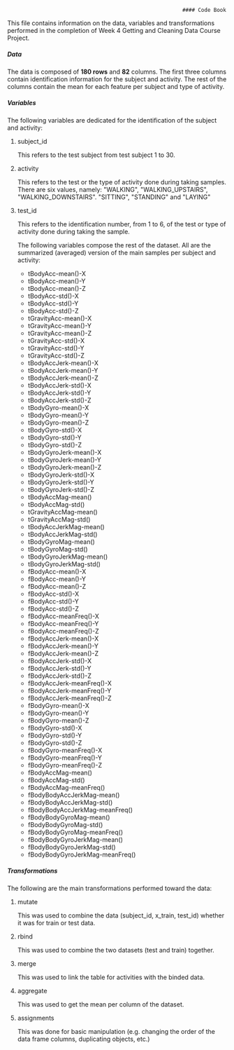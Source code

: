                                                             #### Code Book
                        
This file contains information on the data, variables and transformations performed in the completion of Week 4 Getting and Cleaning Data Course Project.

##### Data

The data is composed of **180 rows** and **82** columns. The first three columns contain identification information for the subject and activity. The rest of the columns contain the mean for each feature per subject and type of activity.

##### Variables

The following variables are dedicated for the identification of the subject and activity:

1. subject_id

    This refers to the test subject from test subject 1 to 30.

2. activity

    This refers to the test or the type of activity done during taking samples. There are six values, namely: "WALKING", "WALKING_UPSTAIRS", "WALKING_DOWNSTAIRS". "SITTING", "STANDING" and "LAYING"

3. test_id

    This refers to the identification number, from 1 to 6, of the test or type of activity done during taking the sample.

    The following variables compose the rest of the dataset. All are the summarized (averaged) version of the main samples per subject and activity:

    * tBodyAcc-mean()-X
    * tBodyAcc-mean()-Y
    * tBodyAcc-mean()-Z
    * tBodyAcc-std()-X
    * tBodyAcc-std()-Y
    * tBodyAcc-std()-Z
    * tGravityAcc-mean()-X
    * tGravityAcc-mean()-Y
    * tGravityAcc-mean()-Z
    * tGravityAcc-std()-X
    * tGravityAcc-std()-Y
    * tGravityAcc-std()-Z
    * tBodyAccJerk-mean()-X
    * tBodyAccJerk-mean()-Y
    * tBodyAccJerk-mean()-Z
    * tBodyAccJerk-std()-X
    * tBodyAccJerk-std()-Y
    * tBodyAccJerk-std()-Z
    * tBodyGyro-mean()-X
    * tBodyGyro-mean()-Y
    * tBodyGyro-mean()-Z
    * tBodyGyro-std()-X
    * tBodyGyro-std()-Y
    * tBodyGyro-std()-Z
    * tBodyGyroJerk-mean()-X
    * tBodyGyroJerk-mean()-Y
    * tBodyGyroJerk-mean()-Z
    * tBodyGyroJerk-std()-X
    * tBodyGyroJerk-std()-Y
    * tBodyGyroJerk-std()-Z
    * tBodyAccMag-mean()
    * tBodyAccMag-std()
    * tGravityAccMag-mean()
    * tGravityAccMag-std()
    * tBodyAccJerkMag-mean()
    * tBodyAccJerkMag-std()
    * tBodyGyroMag-mean()
    * tBodyGyroMag-std()
    * tBodyGyroJerkMag-mean()
    * tBodyGyroJerkMag-std()
    * fBodyAcc-mean()-X
    * fBodyAcc-mean()-Y
    * fBodyAcc-mean()-Z
    * fBodyAcc-std()-X
    * fBodyAcc-std()-Y
    * fBodyAcc-std()-Z
    * fBodyAcc-meanFreq()-X
    * fBodyAcc-meanFreq()-Y
    * fBodyAcc-meanFreq()-Z
    * fBodyAccJerk-mean()-X
    * fBodyAccJerk-mean()-Y
    * fBodyAccJerk-mean()-Z
    * fBodyAccJerk-std()-X
    * fBodyAccJerk-std()-Y
    * fBodyAccJerk-std()-Z
    * fBodyAccJerk-meanFreq()-X
    * fBodyAccJerk-meanFreq()-Y
    * fBodyAccJerk-meanFreq()-Z
    * fBodyGyro-mean()-X
    * fBodyGyro-mean()-Y
    * fBodyGyro-mean()-Z
    * fBodyGyro-std()-X
    * fBodyGyro-std()-Y
    * fBodyGyro-std()-Z
    * fBodyGyro-meanFreq()-X
    * fBodyGyro-meanFreq()-Y
    * fBodyGyro-meanFreq()-Z
    * fBodyAccMag-mean()
    * fBodyAccMag-std()
    * fBodyAccMag-meanFreq()
    * fBodyBodyAccJerkMag-mean()
    * fBodyBodyAccJerkMag-std()
    * fBodyBodyAccJerkMag-meanFreq()
    * fBodyBodyGyroMag-mean()
    * fBodyBodyGyroMag-std()
    * fBodyBodyGyroMag-meanFreq()
    * fBodyBodyGyroJerkMag-mean()
    * fBodyBodyGyroJerkMag-std()
    * fBodyBodyGyroJerkMag-meanFreq()

##### Transformations

The following are the main transformations performed toward the data:

1. mutate

    This was used to combine the data (subject_id, x_train, test_id) whether it was for train or test data.

2. rbind

    This was used to combine the two datasets (test and train) together.

3. merge

    This was used to link the table for activities with the binded data.

4. aggregate

    This was used to get the mean per column of the dataset.

5. assignments

    This was done for basic manipulation (e.g. changing the order of the data frame columns, duplicating objects, etc.)

